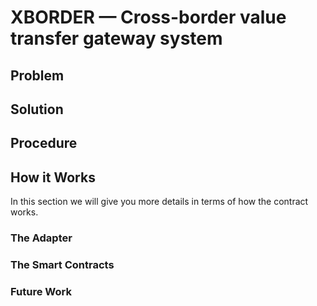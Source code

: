 

# XBORDER — Cross-border value transfer gateway system

## Problem


## Solution


## Procedure


## How it Works

In this section we will give you more details in terms of how the contract works.

### The Adapter


### The Smart Contracts


### Future Work


